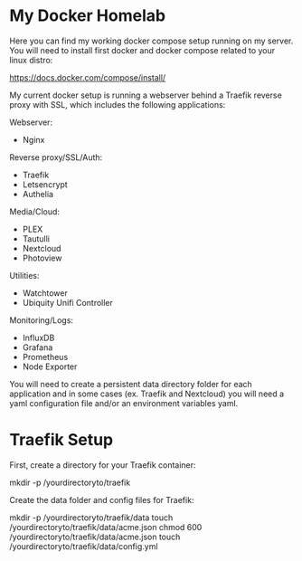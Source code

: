 # **My Docker Homelab**

Here you can find my working docker compose setup running on my server.
You will need to install first docker and docker compose related to your linux distro:

https://docs.docker.com/compose/install/

My current docker setup is running  a webserver behind a Traefik reverse proxy with SSL, which includes the following applications:

Webserver:
- Nginx

Reverse proxy/SSL/Auth:
- Traefik
- Letsencrypt
- Authelia

Media/Cloud:
- PLEX
- Tautulli
- Nextcloud
- Photoview

Utilities:
- Watchtower
- Ubiquity Unifi Controller

Monitoring/Logs:
- InfluxDB
- Grafana
- Prometheus
- Node Exporter

You will need to create a persistent data directory folder for each application and in some cases (ex. Traefik and Nextcloud) you will need a yaml configuration file and/or an environment variables yaml.

# **Traefik Setup**

First, create a directory for your Traefik container:

mkdir -p /yourdirectoryto/traefik

Create the data folder and config files for Traefik:

mkdir -p /yourdirectoryto/traefik/data
touch /yourdirectoryto/traefik/data/acme.json
chmod 600 /yourdirectoryto/traefik/data/acme.json
touch /yourdirectoryto/traefik/data/config.yml

